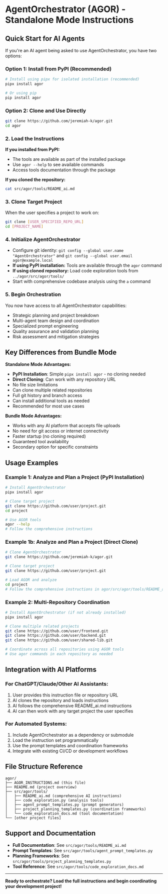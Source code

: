 # AgentOrchestrator (AGOR) - Standalone Mode Instructions

## Quick Start for AI Agents

If you're an AI agent being asked to use AgentOrchestrator, you have two options:

### Option 1: Install from PyPI (Recommended)

```bash
# Install using pipx for isolated installation (recommended)
pipx install agor

# Or using pip
pip install agor
```

### Option 2: Clone and Use Directly

```bash
git clone https://github.com/jeremiah-k/agor.git
cd agor
```

### 2. Load the Instructions

**If you installed from PyPI:**

- The tools are available as part of the installed package
- Use `agor --help` to see available commands
- Access tools documentation through the package

**If you cloned the repository:**

```bash
cat src/agor/tools/README_ai.md
```

### 3. Clone Target Project

When the user specifies a project to work on:

```bash
git clone [USER_SPECIFIED_REPO_URL]
cd [PROJECT_NAME]
```

### 4. Initialize AgentOrchestrator

- Configure git identity: `git config --global user.name "AgentOrchestrator"` and `git config --global user.email agor@example.local`
- **If using PyPI installation:** Tools are available through the `agor` command
- **If using cloned repository:** Load code exploration tools from `../agor/src/agor/tools/`
- Start with comprehensive codebase analysis using the `a` command

### 5. Begin Orchestration

You now have access to all AgentOrchestrator capabilities:

- Strategic planning and project breakdown
- Multi-agent team design and coordination
- Specialized prompt engineering
- Quality assurance and validation planning
- Risk assessment and mitigation strategies

## Key Differences from Bundle Mode

**Standalone Mode Advantages:**

- **PyPI Installation**: Simple `pipx install agor` - no cloning needed
- **Direct Cloning**: Can work with any repository URL
- No file size limitations
- Can clone multiple related repositories
- Full git history and branch access
- Can install additional tools as needed
- Recommended for most use cases

**Bundle Mode Advantages:**

- Works with any AI platform that accepts file uploads
- No need for git access or internet connectivity
- Faster startup (no cloning required)
- Guaranteed tool availability
- Secondary option for specific constraints

## Usage Examples

### Example 1: Analyze and Plan a Project (PyPI Installation)

```bash
# Install AgentOrchestrator
pipx install agor

# Clone target project
git clone https://github.com/user/project.git
cd project

# Use AGOR tools
agor --help
# Follow the comprehensive instructions
```

### Example 1b: Analyze and Plan a Project (Direct Clone)

```bash
# Clone AgentOrchestrator
git clone https://github.com/jeremiah-k/agor.git

# Clone target project
git clone https://github.com/user/project.git

# Load AGOR and analyze
cd project
# Follow the comprehensive instructions in agor/src/agor/tools/README_ai.md
```

### Example 2: Multi-Repository Coordination

```bash
# Install AgentOrchestrator (if not already installed)
pipx install agor

# Clone multiple related projects
git clone https://github.com/user/frontend.git
git clone https://github.com/user/backend.git
git clone https://github.com/user/shared-lib.git

# Coordinate across all repositories using AGOR tools
# Use agor commands in each repository as needed
```

## Integration with AI Platforms

### For ChatGPT/Claude/Other AI Assistants:

1. User provides this instruction file or repository URL
2. AI clones the repository and loads instructions
3. AI follows the comprehensive README_ai.md instructions
4. AI can then work with any target project the user specifies

### For Automated Systems:

1. Include AgentOrchestrator as a dependency or submodule
2. Load the instruction set programmatically
3. Use the prompt templates and coordination frameworks
4. Integrate with existing CI/CD or development workflows

## File Structure Reference

```
agor/
├── AGOR_INSTRUCTIONS.md (this file)
├── README.md (project overview)
├── src/agor/tools/
│   ├── README_ai.md (comprehensive AI instructions)
│   ├── code_exploration.py (analysis tools)
│   ├── agent_prompt_templates.py (prompt generators)
│   ├── project_planning_templates.py (coordination frameworks)
│   └── code_exploration_docs.md (tool documentation)
└── [other project files]
```

## Support and Documentation

- **Full Documentation**: See `src/agor/tools/README_ai.md`
- **Prompt Templates**: See `src/agor/tools/agent_prompt_templates.py`
- **Planning Frameworks**: See `src/agor/tools/project_planning_templates.py`
- **Tool Reference**: See `src/agor/tools/code_exploration_docs.md`

---

**Ready to orchestrate? Load the full instructions and begin coordinating your development project!**
